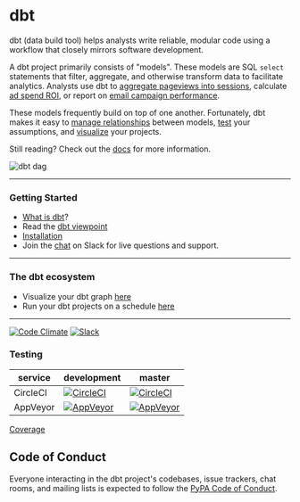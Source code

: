 # dbt

dbt (data build tool) helps analysts write reliable, modular code using a workflow that closely mirrors software development.

A dbt project primarily consists of "models". These models are SQL `select` statements that filter, aggregate, and otherwise transform data to facilitate analytics. Analysts use dbt to [aggregate pageviews into sessions](https://github.com/fishtown-analytics/snowplow), calculate [ad spend ROI](https://github.com/fishtown-analytics/facebook-ads), or report on [email campaign performance](https://github.com/fishtown-analytics/mailchimp).

These models frequently build on top of one another. Fortunately, dbt makes it easy to [manage relationships](https://docs.getdbt.com/reference#ref) between models, [test](https://docs.getdbt.com/docs/testing) your assumptions, and [visualize](https://graph.sinterdata.com/) your projects.

Still reading? Check out the [docs](https://docs.getdbt.com/docs/overview) for more information.

![dbt dag](/etc/dag.png?raw=true)

---
### Getting Started

- [What is dbt]?
- Read the [dbt viewpoint]
- [Installation]
- Join the [chat][slack-url] on Slack for live questions and support.

---
### The dbt ecosystem
- Visualize your dbt graph [here](https://graph.sinterdata.com/)
- Run your dbt projects on a schedule [here](http://sinterdata.com/)

---

[![Code Climate](https://codeclimate.com/github/fishtown-analytics/dbt/badges/gpa.svg)](https://codeclimate.com/github/fishtown-analytics/dbt) [![Slack](https://slack.getdbt.com/badge.svg)](https://slack.getdbt.com)

### Testing

| service | development | master |
| --- | --- | --- |
| CircleCI| [![CircleCI](https://circleci.com/gh/fishtown-analytics/dbt/tree/development.svg?style=svg)](https://circleci.com/gh/fishtown-analytics/dbt/tree/development) | [![CircleCI](https://circleci.com/gh/fishtown-analytics/dbt/tree/master.svg?style=svg)](https://circleci.com/gh/fishtown-analytics/dbt/tree/master) |
| AppVeyor | [![AppVeyor](https://ci.appveyor.com/api/projects/status/v01rwd3q91jnwp9m/branch/development?svg=true)](https://ci.appveyor.com/project/DrewBanin/dbt/branch/development) | [![AppVeyor](https://ci.appveyor.com/api/projects/status/v01rwd3q91jnwp9m/branch/master?svg=true)](https://ci.appveyor.com/project/DrewBanin/dbt/branch/master) |

[Coverage](https://circleci.com/api/v1/project/fishtown-analytics/dbt/latest/artifacts/0/$CIRCLE_ARTIFACTS/htmlcov/index.html?branch=development)

## Code of Conduct

Everyone interacting in the dbt project's codebases, issue trackers, chat rooms, and mailing lists is expected to follow the [PyPA Code of Conduct].



[PyPA Code of Conduct]: https://www.pypa.io/en/latest/code-of-conduct/
[slack-url]: http://slack.getdbt.com/
[Installation]: https://docs.getdbt.com/docs/installation
[What is dbt]: https://docs.getdbt.com/docs/overview
[dbt viewpoint]: https://docs.getdbt.com/docs/viewpoint
